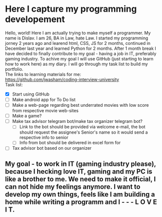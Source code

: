 # Here I capture my programming developement
Hello, world! Here I am actually trying to make myself a programmer. My name is Dislav. I am 26, BA in Law, hate Law. I started my programming jorney 2 years ago and learend html, CSS, JS for 2 months, continued in December last year and learned Python for 2 months. After 1 month break I have decided to finally contribute to my goal - having a job in IT, preferably gaming industry. To achive my goal I will use GitHub (just starting to learn how to work here) as my diary. I will go through my task list to build my portfolio.   
The links to learning materials for me:  
https://github.com/jwasham/coding-interview-university    
Task list:  
- [x] Start using GitHub
- [ ] Make android app for To Do list
- [ ] Make a web-page regarding best underrated movies with low score from respective movie web-sites
- [ ] Make a game?
- [ ] Make tax advisor telegram bot/make tax organizer telegram bot? 
  - [ ] Link to the bot should be provided via welcome e-mail, the bot should request the assignee's Senior's name so it would send a respective info to senior
  - [ ] Info from bot should be delivered in excel form for 
- [ ] Tax advisor bot based on our organizer
## My goal - to work in IT (gaming industry please), because I hecking love IT, gaming and my PC is like a brother to me. We need to make it official, I can not hide my feelings anymore. I want to develop my own things, feels like I am building a home while writing a programm and I - -  - L O V E I T.
